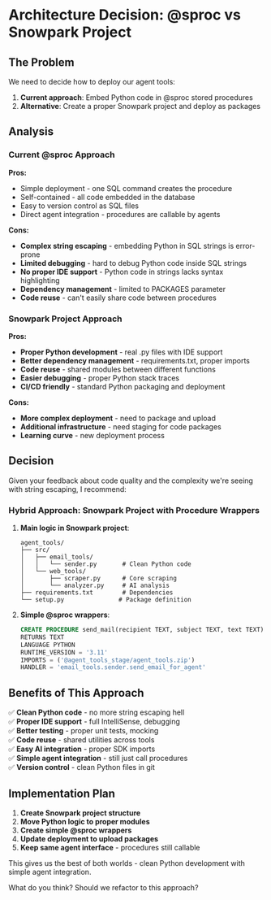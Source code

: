 # Architecture Decision: @sproc vs Snowpark Project

## The Problem
We need to decide how to deploy our agent tools:

1. **Current approach**: Embed Python code in @sproc stored procedures
2. **Alternative**: Create a proper Snowpark project and deploy as packages

## Analysis

### Current @sproc Approach

**Pros:**
- Simple deployment - one SQL command creates the procedure
- Self-contained - all code embedded in the database
- Easy to version control as SQL files
- Direct agent integration - procedures are callable by agents

**Cons:**
- **Complex string escaping** - embedding Python in SQL strings is error-prone
- **Limited debugging** - hard to debug Python code inside SQL strings  
- **No proper IDE support** - Python code in strings lacks syntax highlighting
- **Dependency management** - limited to PACKAGES parameter
- **Code reuse** - can't easily share code between procedures

### Snowpark Project Approach

**Pros:**
- **Proper Python development** - real .py files with IDE support
- **Better dependency management** - requirements.txt, proper imports
- **Code reuse** - shared modules between different functions
- **Easier debugging** - proper Python stack traces
- **CI/CD friendly** - standard Python packaging and deployment

**Cons:**
- **More complex deployment** - need to package and upload
- **Additional infrastructure** - need staging for code packages
- **Learning curve** - new deployment process

## Decision

Given your feedback about code quality and the complexity we're seeing with string escaping, I recommend:

### **Hybrid Approach: Snowpark Project with Procedure Wrappers**

1. **Main logic in Snowpark project**:
   ```
   agent_tools/
   ├── src/
   │   ├── email_tools/
   │   │   └── sender.py       # Clean Python code
   │   └── web_tools/
   │       ├── scraper.py      # Core scraping
   │       └── analyzer.py     # AI analysis
   ├── requirements.txt        # Dependencies
   └── setup.py               # Package definition
   ```

2. **Simple @sproc wrappers**:
   ```sql
   CREATE PROCEDURE send_mail(recipient TEXT, subject TEXT, text TEXT)
   RETURNS TEXT
   LANGUAGE PYTHON
   RUNTIME_VERSION = '3.11'
   IMPORTS = ('@agent_tools_stage/agent_tools.zip')
   HANDLER = 'email_tools.sender.send_email_for_agent'
   ```

## Benefits of This Approach

✅ **Clean Python code** - no more string escaping hell  
✅ **Proper IDE support** - full IntelliSense, debugging  
✅ **Better testing** - proper unit tests, mocking  
✅ **Code reuse** - shared utilities across tools  
✅ **Easy AI integration** - proper SDK imports  
✅ **Simple agent integration** - still just call procedures  
✅ **Version control** - clean Python files in git  

## Implementation Plan

1. **Create Snowpark project structure**
2. **Move Python logic to proper modules**  
3. **Create simple @sproc wrappers**
4. **Update deployment to upload packages**
5. **Keep same agent interface** - procedures still callable

This gives us the best of both worlds - clean Python development with simple agent integration.

What do you think? Should we refactor to this approach?
